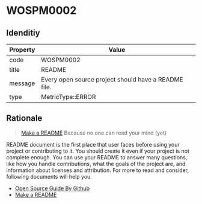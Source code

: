 # WOSPM0002

## Idenditiy

| Property        | Value           |
| ------------- |-------------|
| code      | WOSPM0002 |
| title      | README      |
| message | Every open source project should have a README file.     |
| type | MetricType::ERROR      |

## Rationale

> [Make a README](https://www.makeareadme.com/)
> Because no one can read your mind (yet)

README document is the first place that user faces before using your project or contributing to it. You should create it even if your project is not complete enough. You can use your README to answer many questions, like how you handle contributions, what the goals of the project are, and information about licenses and attribution. For more to read and consider, following documents will help you.

- [Open Source Guide By Github](https://opensource.guide/starting-a-project/#writing-a-readme)
- [Make a README](https://www.makeareadme.com/)
